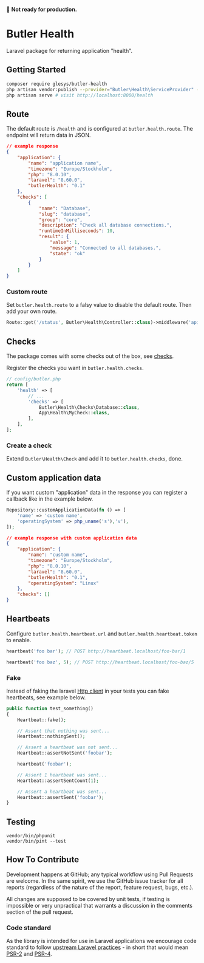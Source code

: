 :construction: **Not ready for production.**

# Butler Health

Laravel package for returning application "health".

## Getting Started

```bash
composer require glesys/butler-health
php artisan vendor:publish --provider="Butler\Health\ServiceProvider" --tag=config
php artisan serve # visit http://localhost:8000/health
```

## Route

The default route is `/health` and is configured at `butler.health.route`.
The endpoint will return data in JSON.

```json
// example response
{
    "application": {
        "name": "application name",
        "timezone": "Europe/Stockholm",
        "php": "8.0.10",
        "laravel": "8.60.0",
        "butlerHealth": "0.1"
    },
    "checks": [
        {
            "name": "Database",
            "slug": "database",
            "group": "core",
            "description": "Check all database connections.",
            "runtimeInMilliseconds": 10,
            "result": {
                "value": 1,
                "message": "Connected to all databases.",
                "state": "ok"
            }
        }
    ]
}
```

### Custom route

Set `butler.health.route` to a falsy value to disable the default route.
Then add your own route.

```php
Route::get('/status', Butler\Health\Controller::class)->middleware('api');
```

## Checks

The package comes with some checks out of the box, see [checks](src/Checks).

Register the checks you want in `butler.health.checks`.

```php
// config/butler.php
return [
    'health' => [
        // ...
        'checks' => [
            Butler\Health\Checks\Database::class,
            App\Health\MyCheck::class,
        ],
    ],
];
```

### Create a check

Extend `Butler\Health\Check` and add it to `butler.health.checks`, done.

## Custom application data

If you want custom "application" data in the response you can register a callback like in the example below.

```php
Repository::customApplicationData(fn () => [
    'name' => 'custom name',
    'operatingSystem' => php_uname('s'),'v'),
]);
```

```json
// example response with custom application data
{
    "application": {
        "name": "custom name",
        "timezone": "Europe/Stockholm",
        "php": "8.0.10",
        "laravel": "8.60.0",
        "butlerHealth": "0.1",
        "operatingSystem": "Linux"
    },
    "checks": []
}
```

## Heartbeats

Configure `butler.health.heartbeat.url` and `butler.health.heartbeat.token` to enable.

```php
heartbeat('foo bar'); // POST http://heartbeat.localhost/foo-bar/1

heartbeat('foo baz', 5); // POST http://heartbeat.localhost/foo-baz/5
```

### Fake

Instead of faking the laravel [Http client](https://laravel.com/docs/master/http-client) in your tests you can fake heartbeats, see example below.

```php
public function test_something()
{
    Heartbeat::fake();

    // Assert that nothing was sent...
    Heartbeat::nothingSent();

    // Assert a heartbeat was not sent...
    Heartbeat::assertNotSent('foobar');

    heartbeat('foobar');

    // Assert 1 heartbeat was sent...
    Heartbeat::assertSentCount(1);

    // Assert a heartbeat was sent...
    Heartbeat::assertSent('foobar');
}
```

## Testing

```shell
vendor/bin/phpunit
vendor/bin/pint --test
```

## How To Contribute

Development happens at GitHub; any typical workflow using Pull Requests are welcome. In the same spirit, we use the GitHub issue tracker for all reports (regardless of the nature of the report, feature request, bugs, etc.).

All changes are supposed to be covered by unit tests, if testing is impossible or very unpractical that warrants a discussion in the comments section of the pull request.

### Code standard

As the library is intended for use in Laravel applications we encourage code standard to follow [upstream Laravel practices](https://laravel.com/docs/master/contributions#coding-style) - in short that would mean [PSR-2](https://github.com/php-fig/fig-standards/blob/master/accepted/PSR-2-coding-style-guide.md) and [PSR-4](https://github.com/php-fig/fig-standards/blob/master/accepted/PSR-4-autoloader.md).
